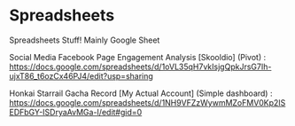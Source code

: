 # Spreadsheets
Spreadsheets Stuff! Mainly Google Sheet

Social Media Facebook Page Engagement Analysis [Skooldio] (Pivot) :
https://docs.google.com/spreadsheets/d/1oVL35qH7vkIsjgQpkJrsG7Ih-ujxT86_t6ozCx46PJ4/edit?usp=sharing

Honkai Starrail Gacha Record [My Actual Account] (Simple dashboard) :
https://docs.google.com/spreadsheets/d/1NH9VFZzWywmMZoFMV0Kp2ISEDFbGY-ISDryaAvMGa-I/edit#gid=0
